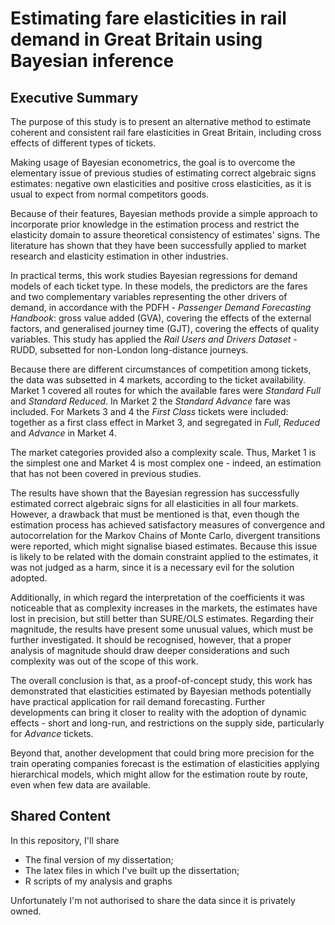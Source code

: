 # Estimating fare elasticities in rail demand in Great Britain using Bayesian inference

## Executive Summary

The purpose of this study is to present an alternative method to estimate coherent and consistent rail fare elasticities in Great Britain, including cross effects of different types of tickets.

Making usage of Bayesian econometrics, the goal is to overcome the elementary issue of previous studies of estimating correct algebraic signs estimates: negative own elasticities and positive cross elasticities, as it is usual to expect from normal competitors goods. 

Because of their features, Bayesian methods provide a simple approach to incorporate prior knowledge in the estimation process and restrict the elasticity domain to assure theoretical consistency of estimates' signs. The literature has shown that they have been successfully applied to market research and elasticity estimation in other industries. 

In practical terms, this work studies Bayesian regressions for demand models of each ticket type. In these models, the predictors are the fares and two complementary variables representing the other drivers of demand, in accordance with the PDFH - *Passenger Demand Forecasting Handbook*: gross value added (GVA), covering the effects of the external factors, and generalised journey time (GJT), covering the effects of quality variables. This study has applied the *Rail Users and Drivers Dataset* - RUDD, subsetted for non-London long-distance journeys.

Because there are different circumstances of competition among tickets, the data was subsetted in 4 markets, according to the ticket availability. Market 1 covered all routes for which the available fares were *Standard Full* and *Standard Reduced*. In Market 2 the *Standard Advance* fare was included. For Markets 3 and 4 the *First Class* tickets were included: together as a first class effect in Market 3, and segregated in *Full*, *Reduced* and *Advance* in Market 4. 

The market categories provided also a complexity scale. Thus, Market 1 is the simplest one and Market 4 is most complex one - indeed, an estimation that has not been covered in previous studies.

The results have shown that the Bayesian regression has successfully estimated correct algebraic signs for all elasticities in all four markets. However, a drawback that must be mentioned is that, even though the estimation process has achieved satisfactory measures of convergence and autocorrelation for the Markov Chains of Monte Carlo, divergent transitions were reported, which might signalise biased estimates. Because this issue is likely to be related with the domain constraint applied to the estimates, it was not judged as a harm, since it is a necessary evil for the solution adopted.

Additionally, in which regard the interpretation of the coefficients it was noticeable that as complexity increases in the markets, the estimates have lost in precision, but still better than SURE/OLS estimates. Regarding their magnitude, the results have present some unusual values, which must be further investigated. It should be recognised, however, that a proper analysis of magnitude should draw deeper considerations and such complexity was out of the scope of this work.

The overall conclusion is that, as a proof-of-concept study, this work has demonstrated that elasticities estimated by Bayesian methods potentially have practical application for rail demand forecasting. Further developments can bring it closer to reality with the adoption of dynamic effects - short and long-run, and restrictions on the supply side, particularly for *Advance* tickets.

Beyond that, another development that could bring more precision for the train operating companies forecast is the estimation of elasticities applying hierarchical models, which might allow for the estimation route by route, even when few data are available.

## Shared Content

In this repository, I'll share 
* The final version of my dissertation;
* The latex files in which I've built up the dissertation;
* R scripts of my analysis and graphs

Unfortunately I'm not authorised to share the data since it is privately owned.

